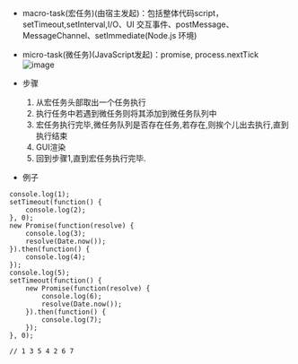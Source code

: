 - macro-task(宏任务)(由宿主发起)：包括整体代码script，setTimeout,setInterval,I/O、UI 交互事件、postMessage、MessageChannel、setImmediate(Node.js 环境)
- micro-task(微任务)(JavaScript发起)：promise, process.nextTick
![image](https://user-gold-cdn.xitu.io/2017/11/21/15fdcea13361a1ec?imageView2/0/w/1280/h/960/format/webp/ignore-error/1)

- 步骤
    1. 从宏任务头部取出一个任务执行
    2. 执行任务中若遇到微任务则将其添加到微任务队列中
    3. 宏任务执行完毕,微任务队列是否存在任务,若存在,则挨个儿出去执行,直到执行结束
    4. GUI渲染
    5. 回到步骤1,直到宏任务执行完毕.
- 例子
```
console.log(1);
setTimeout(function() {
    console.log(2);
}, 0);
new Promise(function(resolve) {
    console.log(3);
    resolve(Date.now());
}).then(function() {
    console.log(4);
});
console.log(5);
setTimeout(function() {
    new Promise(function(resolve) {
        console.log(6);
        resolve(Date.now());
    }).then(function() {
        console.log(7);
    });
}, 0);

// 1 3 5 4 2 6 7
```